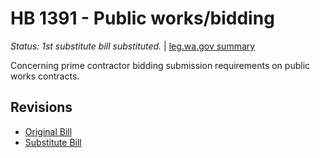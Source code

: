 # HB 1391 - Public works/bidding
*Status: 1st substitute bill substituted.* | [leg.wa.gov summary](https://app.leg.wa.gov/billsummary?BillNumber=1391&Year=2021)

Concerning prime contractor bidding submission requirements on public works contracts.

## Revisions
* [Original Bill](1/)
* [Substitute Bill](S/)